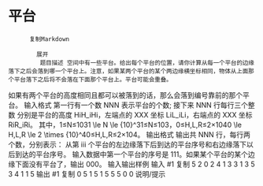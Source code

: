 # 平台


          复制Markdown
         
            展开
             题目描述 空间中有一些平台。给出每个平台的位置，请你计算从每一个平台的边缘落下之后会落到哪一个平台上。注意，如果某两个平台的某个两边缘横坐标相同，物体从上面那个平台落下之后将不会落在下面那个平台上。平台可能会重叠。
如果有两个平台的高度相同且都可以被落到的话，那么会落到编号靠前的那个平台。
 输入格式 第一行有一个数 NNN 表示平台的个数;
接下来 NNN 行每行三个整数 分别是平台的高度 HiH_iHi​，左端点的 XXX 坐标 LiL_iLi​，右端点的 XXX 坐标 RiR_iRi​。
其中，1≤N≤1031 \le N \le {10}^31≤N≤103，0≤H,L,R≤2×1040 \le H,L,R \le 2 \times {10}^40≤H,L,R≤2×104。
 输出格式 输出共 NNN 行，每行两个数，分别表示：
从第 iii 个平台的左边缘落下后到达的平台序号和右边缘落下以后到达的平台序号。
输入数据中第一个平台的序号是 111。如果某个平台的某个边缘下面没有平台了，输出 000。
  输入输出样例 输入 #1 
    复制
   5
2 0 2
4 1 3
3 1 3
5 3 4
1 1 5
 输出 #1 
    复制
   0 5
1 5
1 5
5 5
0 0
 说明/提示 
 